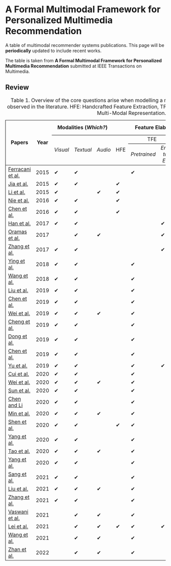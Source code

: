 # A Formal Multimodal Framework for Personalized Multimedia Recommendation

A table of multimodal recommender systems publications. This page will be ****periodically**** updated to include recent works.

The table is taken from **A Formal Multimodal Framework for Personalized Multimedia Recommendation** submitted at IEEE Transactions on Multimedia.



## Review


<table cellspacing="0" border="0">
	<caption>Table 1. Overview of the core questions 
		arise when modelling a multimodal recommender system, as observed in the
literature. HFE: Handcrafted Feature Extraction, TFE: Trainable Feature Extraction, MMR: Multi-Modal Representation.</caption>
	<colgroup width="120"></colgroup>
	<colgroup span="5" width="85"></colgroup>
	<colgroup width="118"></colgroup>
	<colgroup span="2" width="85"></colgroup>
	<colgroup span="2" width="146"></colgroup>
	<colgroup span="2" width="85"></colgroup>
	<tr>
		<td style="border-top: 1px solid #000000; border-bottom: 1px solid #000000; border-left: 1px solid #000000" rowspan=3 height="51" align="center" valign=middle><b>Papers</b></td>
		<td style="border-top: 1px solid #000000; border-bottom: 1px solid #000000" rowspan=3 align="center" valign=middle><b>Year</b></td>
		<td style="border-top: 1px solid #000000; border-bottom: 1px solid #000000" colspan=3 align="center"><b>Modalities (<i>Which?</i>)</b></td>
		<td style="border-top: 1px solid #000000; border-bottom: 1px solid #000000" colspan=5 align="center" valign=middle><b>Feature Elaboration (<i>How?</i>)</b></td>
		<td style="border-top: 1px solid #000000; border-bottom: 1px solid #000000; border-right: 1px solid #000000" colspan=2 align="center"><b>Fusion (<i>When</i>?)</b></td>
		</tr>
	<tr>
		<td style="border-bottom: 1px solid #000000" rowspan=2 align="center" valign=middle><i>Visual</i></td>
		<td style="border-bottom: 1px solid #000000" rowspan=2 align="center" valign=middle><i>Textual</i></td>
		<td style="border-bottom: 1px solid #000000" rowspan=2 align="center" valign=middle><i>Audio</i></td>
		<td style="border-bottom: 1px solid #000000" rowspan=2 align="center" valign=middle>HFE</td>
		<td style="border-bottom: 1px solid #000000" colspan=2 align="center">TFE</td>
		<td style="border-bottom: 1px solid #000000" colspan=2 align="center" valign=middle>MMR</td>
		<td style="border-bottom: 1px solid #000000" rowspan=2 align="center" valign=middle><i>Early</i></td>
		<td style="border-bottom: 1px solid #000000; border-right: 1px solid #000000" rowspan=2 align="center" valign=middle><i>Late</i></td>
	</tr>
	<tr>
		<td style="border-bottom: 1px solid #000000" align="center"><i>Pretrained</i></td>
		<td style="border-bottom: 1px solid #000000" align="center"><i>End-to-End</i></td>
		<td style="border-bottom: 1px solid #000000" align="center" valign=middle><i>Joint</i></td>
		<td style="border-bottom: 1px solid #000000" align="center" valign=middle><i>Coordinate</i></td>
		</tr>
	<tr>
		<td style="border-left: 1px solid #000000" height="17" align="left"><a href="https://dl.acm.org/doi/10.1145/2733373.2807982">Ferracani et al.</a></td>
		<td align="center" sdval="2015" sdnum="1033;">2015</td>
		<td align="left">&#10004;</td>
		<td align="left">&#10004;</td>
		<td align="left"><br></td>
		<td align="left"><br></td>
		<td align="left">&#10004;<br></td>
		<td align="left"></td>
		<td align="left">&#10004;<br></td>
		<td align="left"></td>
		<td align="left"><br></td>
		<td style="border-right: 1px solid #000000" align="left"><br></td>
	</tr>
	<tr>
		<td style="border-left: 1px solid #000000" height="17" align="left"><a href="https://ieeexplore.ieee.org/document/7363830">Jia et al.</a></td>
		<td align="center" sdval="2015" sdnum="1033;">2015</td>
		<td align="left">&#10004;</td>
		<td align="left">&#10004;</td>
		<td align="left"><br></td>
		<td align="left">&#10004;<br></td>
		<td align="left"><br></td>
		<td align="left"></td>
		<td align="left">&#10004;<br></td>
		<td align="left"></td>
		<td align="left"><br></td>
		<td style="border-right: 1px solid #000000" align="left"><br></td>
	</tr>
	<tr>
		<td style="border-left: 1px solid #000000" height="17" align="left"><a href="https://doi.org/10.1007/s11042-013-1825-x">Li et al.</a></td>
		<td align="center" sdval="2015" sdnum="1033;">2015</td>
		<td align="left">&#10004;</td>
		<td align="left"></td>
		<td align="left">&#10004;<br></td>
		<td align="left">&#10004;<br></td>
		<td align="left"><br></td>
		<td align="left"></td>
		<td align="left">&#10004;<br></td>
		<td align="left"></td>
		<td align="left"><br></td>
		<td style="border-right: 1px solid #000000" align="left"><br></td>
	</tr>
	<tr>
		<td style="border-left: 1px solid #000000" height="17" align="left"><a href="https://doi.org/10.1007/s11042-014-2339-x">Nie et al.</a></td>
		<td align="center" sdval="2016" sdnum="1033;">2016</td>
		<td align="left">&#10004;</td>
		<td align="left">&#10004;</td>
		<td align="left"><br></td>
		<td align="left">&#10004;<br></td>
		<td align="left"><br></td>
		<td align="left"></td>
		<td align="left"><br></td>
		<td align="left">&#10004;<br></td>
		<td align="left">&#10004;<br></td>
		<td style="border-right: 1px solid #000000" align="left"><br></td>
	</tr>
	<tr>
		<td style="border-left: 1px solid #000000" height="17" align="left"><a href="https://doi.org/10.1145/2964284.2964291">Chen et al.</a></td>
		<td align="center" sdval="2016" sdnum="1033;">2016</td>
		<td align="left">&#10004;</td>
		<td align="left">&#10004;</td>
		<td align="left"><br></td>
		<td align="left">&#10004;<br></td>
		<td align="left"><br></td>
		<td align="left"></td>
		<td align="left">&#10004;<br></td>
		<td align="left"></td>
		<td align="left"></td>
		<td style="border-right: 1px solid #000000" align="left"><br></td>
	</tr>
	<tr>
		<td style="border-left: 1px solid #000000" height="17" align="left"><a href="https://dl.acm.org/doi/10.1145/3123266.3123394">Han et al.</a></td>
		<td align="center" sdval="2017" sdnum="1033;">2017</td>
		<td align="left">&#10004;</td>
		<td align="left">&#10004;</td>
		<td align="left"><br></td>
		<td align="left"></td>
		<td align="left"></td>
		<td align="left">&#10004;<br></td>
		<td align="left"></td>
		<td align="left">&#10004;<br></td>
		<td align="left">&#10004;<br></td>
		<td style="border-right: 1px solid #000000" align="left"><br></td>
	</tr>
	<tr>
		<td style="border-left: 1px solid #000000" height="17" align="left"><a href="https://dl.acm.org/doi/10.1145/3125486.3125492">Oramas et al.</a></td>
		<td align="center" sdval="2017" sdnum="1033;">2017</td>
		<td align="left"></td>
		<td align="left">&#10004;</td>
		<td align="left">&#10004;</td>
		<td align="left"></td>
		<td align="left"></td>
		<td align="left">&#10004;<br></td>
		<td align="left"></td>
		<td align="left">&#10004;<br></td>
		<td align="left">&#10004;<br></td>
		<td style="border-right: 1px solid #000000" align="left"><br></td>
	</tr>
	<tr>
		<td style="border-left: 1px solid #000000" height="17" align="left"><a href="https://doi.org/10.24963/ijcai.2017/478">Zhang et al.</a></td>
		<td align="center" sdval="2017" sdnum="1033;">2017</td>
		<td align="left">&#10004;</td>
		<td align="left">&#10004;</td>
		<td align="left"></td>
		<td align="left"></td>
		<td align="left"></td>
		<td align="left">&#10004;<br></td>
		<td align="left"></td>
		<td align="left">&#10004;<br></td>
		<td align="left">&#10004;<br></td>
		<td style="border-right: 1px solid #000000" align="left"><br></td>
	</tr>
	<tr>
		<td style="border-left: 1px solid #000000" height="17" align="left"><a href="https://dl.acm.org/doi/10.1145/3219819.3219890">Ying et al.</a></td>
		<td align="center" sdval="2018" sdnum="1033;">2018</td>
		<td align="left">&#10004;</td>
		<td align="left">&#10004;</td>
		<td align="left"></td>
		<td align="left"></td>
		<td align="left">&#10004;</td>
		<td align="left"></td>
		<td align="left">&#10004;</td>
		<td align="left"></td>
		<td align="left"></td>
		<td style="border-right: 1px solid #000000" align="left"><br></td>
	</tr>
	<tr>
		<td style="border-left: 1px solid #000000" height="17" align="left"><a href="https://aclanthology.org/D18-1373/">Wang et al.</a></td>
		<td align="center" sdval="2018" sdnum="1033;">2018</td>
		<td align="left">&#10004;</td>
		<td align="left">&#10004;</td>
		<td align="left"></td>
		<td align="left"></td>
		<td align="left">&#10004;</td>
		<td align="left"></td>
		<td align="left">&#10004;</td>
		<td align="left"></td>
		<td align="left"></td>
		<td style="border-right: 1px solid #000000" align="left"><br></td>
	</tr>
	<tr>
		<td style="border-left: 1px solid #000000" height="17" align="left"><a href="https://doi.org/10.1145/3343031.3350953">Liu et al.</a></td>
		<td align="center" sdval="2019" sdnum="1033;">2019</td>
		<td align="left">&#10004;</td>
		<td align="left">&#10004;</td>
		<td align="left"></td>
		<td align="left"></td>
		<td align="left">&#10004;</td>
		<td align="left"></td>
		<td align="left">&#10004;</td>
		<td align="left"></td>
		<td align="left"></td>
		<td style="border-right: 1px solid #000000" align="left"><br></td>
	</tr>
	<tr>
		<td style="border-left: 1px solid #000000" height="17" align="left"><a href="https://dl.acm.org/doi/10.1145/3331184.3331254">Chen et al.</a></td>
		<td align="center" sdval="2019" sdnum="1033;">2019</td>
		<td align="left">&#10004;</td>
		<td align="left">&#10004;</td>
		<td align="left"></td>
		<td align="left"></td>
		<td align="left">&#10004;</td>
		<td align="left"></td>
		<td align="left"></td>
		<td align="left"></td>
		<td align="left"></td>
		<td style="border-right: 1px solid #000000" align="left"><br></td>
	</tr>
	<tr>
		<td style="border-left: 1px solid #000000" height="17" align="left"><a href="https://dl.acm.org/doi/10.1145/3343031.3351034">Wei et al.</a></td>
		<td align="center" sdval="2019" sdnum="1033;">2019</td>
		<td align="left">&#10004;</td>
		<td align="left">&#10004;</td>
		<td align="left">&#10004;</td>
		<td align="left"></td>
		<td align="left">&#10004;</td>
		<td align="left"></td>
		<td align="left"></td>
		<td align="left">&#10004;</td>
		<td align="left">&#10004;</td>
		<td style="border-right: 1px solid #000000" align="left"><br></td>
	</tr>
	<tr>
		<td style="border-left: 1px solid #000000" height="17" align="left"><a href="https://doi.org/10.1145/3291060">Cheng et al.</a></td>
		<td align="center" sdval="2019" sdnum="1033;">2019</td>
		<td align="left">&#10004;</td>
		<td align="left">&#10004;</td>
		<td align="left"></td>
		<td align="left"></td>
		<td align="left">&#10004;</td>
		<td align="left"></td>
		<td align="left"></td>
		<td align="left"></td>
		<td align="left"></td>
		<td style="border-right: 1px solid #000000" align="left"><br></td>
	</tr>
	<tr>
		<td style="border-left: 1px solid #000000" height="17" align="left"><a href="https://dl.acm.org/doi/10.1145/3343031.3350905">Dong et al.</a></td>
		<td align="center" sdval="2019" sdnum="1033;">2019</td>
		<td align="left">&#10004;</td>
		<td align="left">&#10004;</td>
		<td align="left"></td>
		<td align="left"></td>
		<td align="left">&#10004;</td>
		<td align="left"></td>
		<td align="left"></td>
		<td align="left">&#10004;</td>
		<td align="left">&#10004;</td>
		<td style="border-right: 1px solid #000000" align="left"><br></td>
	</tr>
	<tr>
		<td style="border-left: 1px solid #000000" height="17" align="left"><a href="https://doi.org/10.1145/3292500.3330652">Chen et al.</a></td>
		<td align="center" sdval="2019" sdnum="1033;">2019</td>
		<td align="left">&#10004;</td>
		<td align="left">&#10004;</td>
		<td align="left"></td>
		<td align="left"></td>
		<td align="left">&#10004;</td>
		<td align="left"></td>
		<td align="left">&#10004;</td>
		<td align="left"></td>
		<td align="left"></td>
		<td style="border-right: 1px solid #000000" align="left"><br></td>
	</tr>
	<tr>
		<td style="border-left: 1px solid #000000" height="17" align="left"><a href="https://dl.acm.org/doi/10.1145/3343031.3350935">Yu et al.</a></td>
		<td align="center" sdval="2019" sdnum="1033;">2019</td>
		<td align="left">&#10004;</td>
		<td align="left">&#10004;</td>
		<td align="left"></td>
		<td align="left"></td>
		<td align="left">&#10004;</td>
		<td align="left">&#10004;</td>
		<td align="left">&#10004;</td>
		<td align="left">&#10004;</td>
		<td align="left">&#10004;</td>
		<td style="border-right: 1px solid #000000" align="left"><br></td>
	</tr>
	<tr>
		<td style="border-left: 1px solid #000000" height="17" align="left"><a href="https://ieeexplore.ieee.org/document/8534409">Cui et al.</a></td>
		<td align="center" sdval="2020" sdnum="1033;">2020</td>
		<td align="left">&#10004;</td>
		<td align="left">&#10004;</td>
		<td align="left"></td>
		<td align="left"></td>
		<td align="left">&#10004;</td>
		<td align="left"></td>
		<td align="left"></td>
		<td align="left">&#10004;</td>
		<td align="left"></td>
		<td style="border-right: 1px solid #000000" align="left">&#10004;<br></td>
	</tr>
	<tr>
		<td style="border-left: 1px solid #000000" height="17" align="left"><a href="https://dl.acm.org/doi/10.1145/3394171.3413556">Wei et al.</a></td>
		<td align="center" sdval="2020" sdnum="1033;">2020</td>
		<td align="left">&#10004;</td>
		<td align="left">&#10004;</td>
		<td align="left">&#10004;</td>
		<td align="left"></td>
		<td align="left">&#10004;</td>
		<td align="left"></td>
		<td align="left"></td>
		<td align="left">&#10004;</td>
		<td align="left">&#10004;</td>
		<td style="border-right: 1px solid #000000" align="left"><br></td>
	</tr>
	<tr>
		<td style="border-left: 1px solid #000000" height="17" align="left"><a href="https://dl.acm.org/doi/10.1145/3340531.3411947">Sun et al.</a></td>
		<td align="center" sdval="2020" sdnum="1033;">2020</td>
		<td align="left">&#10004;</td>
		<td align="left">&#10004;</td>
		<td align="left"></td>
		<td align="left"></td>
		<td align="left">&#10004;</td>
		<td align="left"></td>
		<td align="left">&#10004;</td>
		<td align="left"></td>
		<td align="left"></td>
		<td style="border-right: 1px solid #000000" align="left"><br></td>
	</tr>
	<tr>
		<td style="border-left: 1px solid #000000" height="17" align="left"><a href="https://www.ijcai.org/proceedings/2020/339">Chen and Li</a></td>
		<td align="center" sdval="2020" sdnum="1033;">2020</td>
		<td align="left">&#10004;</td>
		<td align="left">&#10004;</td>
		<td align="left"></td>
		<td align="left"></td>
		<td align="left">&#10004;</td>
		<td align="left"></td>
		<td align="left">&#10004;</td>
		<td align="left"></td>
		<td align="left"></td>
		<td style="border-right: 1px solid #000000" align="left"><br></td>
	</tr>
	<tr>
		<td style="border-left: 1px solid #000000" height="17" align="left"><a href="https://ieeexplore.ieee.org/document/8930090">Min et al.</a></td>
		<td align="center" sdval="2020" sdnum="1033;">2020</td>
		<td align="left">&#10004;</td>
		<td align="left">&#10004;</td>
		<td align="left">&#10004;</td>
		<td align="left"></td>
		<td align="left">&#10004;</td>
		<td align="left"></td>
		<td align="left">&#10004;</td>
		<td align="left"></td>
		<td align="left"></td>
		<td style="border-right: 1px solid #000000" align="left"><br></td>
	</tr>
	<tr>
		<td style="border-left: 1px solid #000000" height="17" align="left"><a href="https://ieeexplore.ieee.org/document/9206894">Shen et al.</a></td>
		<td align="center" sdval="2020" sdnum="1033;">2020</td>
		<td align="left">&#10004;</td>
		<td align="left">&#10004;</td>
		<td align="left"></td>
		<td align="left">&#10004;</td>
		<td align="left">&#10004;</td>
		<td align="left"></td>
		<td align="left"></td>
		<td align="left">&#10004;</td>
		<td align="left">&#10004;</td>
		<td style="border-right: 1px solid #000000" align="left"><br></td>
	</tr>
	<tr>
		<td style="border-left: 1px solid #000000" height="17" align="left"><a href="https://ojs.aaai.org/index.php/AAAI/article/view/5362">Yang et al.</a></td>
		<td align="center" sdval="2020" sdnum="1033;">2020</td>
		<td align="left">&#10004;</td>
		<td align="left">&#10004;</td>
		<td align="left"></td>
		<td align="left"></td>
		<td align="left">&#10004;</td>
		<td align="left"></td>
		<td align="left"></td>
		<td align="left">&#10004;</td>
		<td align="left"></td>
		<td style="border-right: 1px solid #000000" align="left">&#10004;<br></td>
	</tr>
	<tr>
		<td style="border-left: 1px solid #000000" height="17" align="left"><a href="https://www.sciencedirect.com/science/article/abs/pii/S0306457320300182?via%3Dihub">Tao et al.</a></td>
		<td align="center" sdval="2020" sdnum="1033;">2020</td>
		<td align="left">&#10004;</td>
		<td align="left">&#10004;</td>
		<td align="left">&#10004;</td>
		<td align="left"></td>
		<td align="left">&#10004;</td>
		<td align="left"></td>
		<td align="left"></td>
		<td align="left">&#10004;</td>
		<td align="left">&#10004;</td>
		<td style="border-right: 1px solid #000000" align="left"><br></td>
	</tr>
	<tr>
		<td style="border-left: 1px solid #000000" height="17" align="left"><a href="https://ieeexplore.ieee.org/document/9082813">Yang et al.</a></td>
		<td align="center" sdval="2020" sdnum="1033;">2020</td>
		<td align="left">&#10004;</td>
		<td align="left">&#10004;</td>
		<td align="left"></td>
		<td align="left"></td>
		<td align="left">&#10004;</td>
		<td align="left"></td>
		<td align="left"></td>
		<td align="left">&#10004;</td>
		<td align="left">&#10004;</td>
		<td style="border-right: 1px solid #000000" align="left"><br></td>
	</tr>
	<tr>
		<td style="border-left: 1px solid #000000" height="17" align="left"><a href="https://ieeexplore.ieee.org/document/9136871">Sang et al.</a></td>
		<td align="center" sdval="2021" sdnum="1033;">2021</td>
		<td align="left">&#10004;</td>
		<td align="left">&#10004;</td>
		<td align="left"></td>
		<td align="left"></td>
		<td align="left">&#10004;</td>
		<td align="left"></td>
		<td align="left"></td>
		<td align="left">&#10004;</td>
		<td align="left">&#10004;</td>
		<td style="border-right: 1px solid #000000" align="left"><br></td>
	</tr>
	<tr>
		<td style="border-left: 1px solid #000000" height="17" align="left"><a href="https://dl.acm.org/doi/10.1145/3474085.3475709">Liu et al.</a></td>
		<td align="center" sdval="2021" sdnum="1033;">2021</td>
		<td align="left">&#10004;</td>
		<td align="left">&#10004;</td>
		<td align="left">&#10004;</td>
		<td align="left"></td>
		<td align="left">&#10004;</td>
		<td align="left"></td>
		<td align="left"></td>
		<td align="left">&#10004;</td>
		<td align="left">&#10004;</td>
		<td style="border-right: 1px solid #000000" align="left"><br></td>
	</tr>
	<tr>
		<td style="border-left: 1px solid #000000" height="17" align="left"><a href="https://dl.acm.org/doi/10.1145/3474085.3475259">Zhang et al.</a></td>
		<td align="center" sdval="2021" sdnum="1033;">2021</td>
		<td align="left">&#10004;</td>
		<td align="left">&#10004;</td>
		<td align="left"></td>
		<td align="left"></td>
		<td align="left">&#10004;</td>
		<td align="left"></td>
		<td align="left"></td>
		<td align="left">&#10004;</td>
		<td align="left">&#10004;</td>
		<td style="border-right: 1px solid #000000" align="left"><br></td>
	</tr>
	<tr>
		<td style="border-left: 1px solid #000000" height="17" align="left"><a href="https://ieeexplore.ieee.org/document/9643207">Vaswani et al.</a></td>
		<td align="center" sdval="2021" sdnum="1033;">2021</td>
		<td align="left"></td>
		<td align="left">&#10004;</td>
		<td align="left">&#10004;</td>
		<td align="left"></td>
		<td align="left">&#10004;</td>
		<td align="left"></td>
		<td align="left"></td>
		<td align="left">&#10004;</td>
		<td align="left">&#10004;</td>
		<td style="border-right: 1px solid #000000" align="left"><br></td>
	</tr>
	<tr>
		<td style="border-left: 1px solid #000000" height="17" align="left"><a href="https://www.sciencedirect.com/science/article/abs/pii/S0957417421010903?via%3Dihub">Lei et al.</a></td>
		<td align="center" sdval="2021" sdnum="1033;">2021</td>
		<td align="left"></td>
		<td align="left">&#10004;</td>
		<td align="left">&#10004;</td>
		<td align="left">&#10004;</td>
		<td align="left">&#10004;</td>
		<td align="left">&#10004;</td>
		<td align="left"></td>
		<td align="left"></td>
		<td align="left"></td>
		<td style="border-right: 1px solid #000000" align="left"><br></td>
	</tr>
	<tr>
		<td style="border-left: 1px solid #000000" height="17" align="left"><a href="https://dl.acm.org/doi/10.1145/3418211">Wang et al.</a></td>
		<td align="center" sdval="2021" sdnum="1033;">2021</td>
		<td align="left"></td>
		<td align="left">&#10004;</td>
		<td align="left">&#10004;</td>
		<td align="left"></td>
		<td align="left">&#10004;</td>
		<td align="left"></td>
		<td align="left">&#10004;</td>
		<td align="left"></td>
		<td align="left"></td>
		<td style="border-right: 1px solid #000000" align="left"><br></td>
	</tr>
	<tr>
		<td style="border-left: 1px solid #000000" height="17" align="left"><a href="https://ieeexplore.ieee.org/document/9354945">Zhan et al.</a></td>
		<td align="center" sdval="2022" sdnum="1033;">2022</td>
		<td align="left"></td>
		<td align="left">&#10004;</td>
		<td align="left">&#10004;</td>
		<td align="left"></td>
		<td align="left">&#10004;</td>
		<td align="left"></td>
		<td align="left">&#10004;</td>
		<td align="left"></td>
		<td align="left"></td>
		<td style="border-right: 1px solid #000000" align="left"><br></td>
	</tr>
</table>
